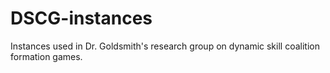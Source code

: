 # DSCG-instances
Instances used in Dr. Goldsmith's research group on dynamic skill coalition formation games.
